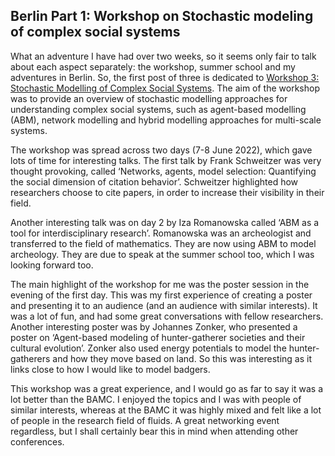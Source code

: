 ## Berlin Part 1: Workshop on Stochastic modeling of complex social systems

What an adventure I have had over two weeks, so it seems only fair to talk about each aspect separately: the workshop, summer school and my adventures in Berlin. So, the first post of three is dedicated to [Workshop 3: Stochastic Modelling of Complex Social Systems](https://mathplus.de/topic-development-lab/tes-summer-2022/). The aim of the workshop was to provide an overview of stochastic modelling approaches for understanding complex social systems, such as agent-based modelling (ABM), network modelling and hybrid modelling approaches for multi-scale systems. 

The workshop was spread across two days (7-8 June 2022), which gave lots of time for interesting talks. The first talk by Frank Schweitzer was very thought provoking, called ‘Networks, agents, model selection: Quantifying the social dimension of citation behavior’. Schweitzer highlighted how researchers choose to cite papers, in order to increase their visibility in their field. 

Another interesting talk was on day 2 by Iza Romanowska called ‘ABM as a tool for interdisciplinary research’. Romanowska was an archeologist and transferred to the field of mathematics. They are now using ABM to model archeology. They are due to speak at the summer school too, which I was looking forward too. 

The main highlight of the workshop for me was the poster session in the evening of the first day. This was my first experience of creating a poster and presenting it to an audience (and an audience with similar interests). It was a lot of fun, and had some great conversations with fellow researchers. Another interesting poster was by Johannes Zonker, who presented a poster on ‘Agent-based modeling of hunter-gatherer societies and their cultural evolution’. Zonker also used energy potentials to model the hunter-gatherers and how they move based on land. So this was interesting as it links close to how I would like to model badgers. 

This workshop was a great experience, and I would go as far to say it was a lot better than the BAMC. I enjoyed the topics and I was with people of similar interests, whereas at the BAMC it was highly mixed and felt like a lot of people in the research field of fluids. A great networking event regardless, but I shall certainly bear this in mind when attending other conferences.
